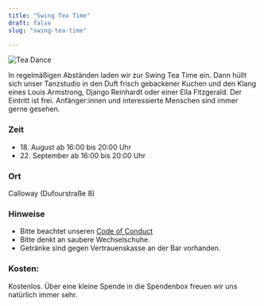 ```yaml
---
title: "Swing Tea Time"
draft: false
slug: "swing-tea-time"

---
```


![Tea Dance](../slider_tea_dance.png)

In regelmäßigen Abständen laden wir zur Swing Tea Time ein. Dann hüllt sich unser Tanzstudio in den Duft frisch gebackener Kuchen und den Klang eines Louis Armstrong, Django Reinhardt oder einer Ella Fitzgerald. Der Eintritt ist frei. Anfänger:innen und interessierte Menschen sind immer gerne gesehen. 

### Zeit
- 18\. August ab 16:00 bis 20:00 Uhr
- 22\. September ab 16:00 bis 20:00 Uhr

### Ort
Calloway (Dufourstraße 8)

### Hinweise
- Bitte beachtet unseren [Code of Conduct](../Code_of_Conduct_-_Kurse.pdf)
- Bitte denkt an saubere Wechselschuhe.  
- Getränke sind gegen Vertrauenskasse an der Bar vorhanden.  

### Kosten:
Kostenlos. Über eine kleine Spende in die Spendenbox freuen wir uns natürlich immer sehr.
